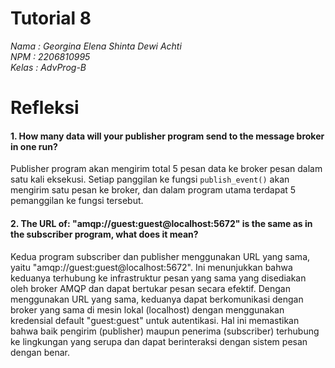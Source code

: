 # Tutorial 8
*Nama   : Georgina Elena Shinta Dewi Achti* <br>
*NPM    : 2206810995*<br>
*Kelas  : AdvProg-B*

# Refleksi

#### 1. How many data will your publisher program send to the message broker in one run?

Publisher program akan mengirim total 5 pesan data ke broker pesan dalam satu kali eksekusi. Setiap panggilan ke fungsi `publish_event()` akan mengirim satu pesan ke broker, dan dalam program utama terdapat 5 pemanggilan ke fungsi tersebut.

#### 2. The URL of: "amqp://guest:guest@localhost:5672" is the same as in the subscriber program, what does it mean?

Kedua program subscriber dan publisher menggunakan URL yang sama, yaitu "amqp://guest:guest@localhost:5672". Ini menunjukkan bahwa keduanya terhubung ke infrastruktur pesan yang sama yang disediakan oleh broker AMQP dan dapat bertukar pesan secara efektif. Dengan menggunakan URL yang sama, keduanya dapat berkomunikasi dengan broker yang sama di mesin lokal (localhost) dengan menggunakan kredensial default "guest:guest" untuk autentikasi. Hal ini memastikan bahwa baik pengirim (publisher) maupun penerima (subscriber) terhubung ke lingkungan yang serupa dan dapat berinteraksi dengan sistem pesan dengan benar.


